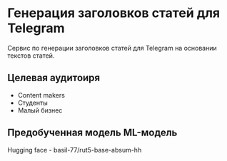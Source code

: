 # Генерация заголовков статей для Telegram
Сервис по генерации заголовков статей для Telegram на основании текстов статей.

## Целевая аудитоиря
* Content makers
* Студенты
* Малый бизнес

## Предобученная модель ML-модель
Hugging face - basil-77/rut5-base-absum-hh
